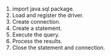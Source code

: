 1. import java.sql package.
2. Load and register the driver.
3. Create connection.
4. Create a statement.
5. Execute the query.
6. Process the results.
7. Close the statement and connection.

